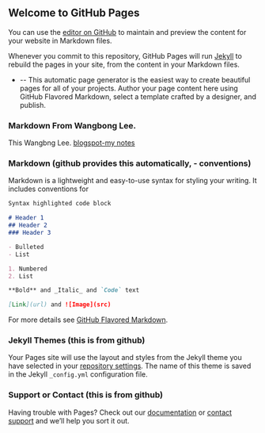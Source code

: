 ## Welcome to GitHub Pages

You can use the [editor on GitHub](https://github.com/wangbong/wangbong.github.io/edit/master/index.md) to maintain and preview the content for your website in Markdown files.

Whenever you commit to this repository, GitHub Pages will run [Jekyll](https://jekyllrb.com/) to rebuild the pages in your site, from the content in your Markdown files.

* --
This automatic page generator is the easiest way to create beautiful pages for all of your projects. Author your page content here using GitHub Flavored Markdown, select a template crafted by a designer, and publish. 

### Markdown From Wangbong Lee.
This Wangbng Lee.
[blogspot-my notes](http://wangbong.blogspot.com/)


### Markdown (github provides this automatically, - conventions)
Markdown is a lightweight and easy-to-use syntax for styling your writing. It includes conventions for

```markdown
Syntax highlighted code block

# Header 1
## Header 2
### Header 3

- Bulleted
- List

1. Numbered
2. List

**Bold** and _Italic_ and `Code` text

[Link](url) and ![Image](src)
```

For more details see [GitHub Flavored Markdown](https://guides.github.com/features/mastering-markdown/).

### Jekyll Themes (this is from github)
Your Pages site will use the layout and styles from the Jekyll theme you have selected in your [repository settings](https://github.com/wangbong/wangbong.github.io/settings). The name of this theme is saved in the Jekyll `_config.yml` configuration file.

### Support or Contact (this is from github)
Having trouble with Pages? Check out our [documentation](https://help.github.com/categories/github-pages-basics/) or [contact support](https://github.com/contact) and we’ll help you sort it out.
